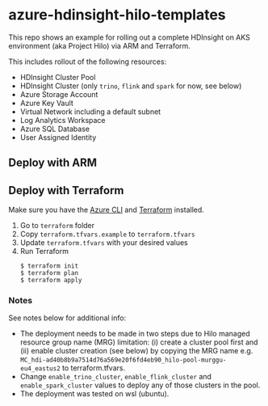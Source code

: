 # azure-hdinsight-hilo-templates

This repo shows an example for rolling out a complete HDInsight on AKS environment (aka Project Hilo) via ARM and Terraform.

This includes rollout of the following resources:

- HDInsight Cluster Pool
- HDInsight Cluster (only `trino`,  `flink` and `spark` for now, see below)
- Azure Storage Account
- Azure Key Vault
- Virtual Network including a default subnet
- Log Analytics Workspace
- Azure SQL Database
- User Assigned Identity

## Deploy with ARM

## Deploy with Terraform

Make sure you have the [Azure CLI](https://docs.microsoft.com/cli/azure/install-azure-cli) and [Terraform](https://www.terraform.io/downloads.html) installed. 

1. Go to `terraform` folder
2. Copy `terraform.tfvars.example` to `terraform.tfvars`
3. Update `terraform.tfvars` with your desired values
4. Run Terraform
    ```console
    $ terraform init
    $ terraform plan
    $ terraform apply
    ```
    
### Notes
See notes below for additional info:

- The deployment needs to be made in two steps due to Hilo managed resource group name (MRG) limitation: (i) create a cluster pool first and (ii) enable cluster creation (see below) by copying the MRG name e.g. `MC_hdi-ad40b8b9a7514d76a569e20f6fd4eb90_hilo-pool-murggu-eu4_eastus2` to terraform.tfvars.
- Change `enable_trino_cluster`, `enable_flink_cluster` and `enable_spark_cluster` values to deploy any of those clusters in the pool.
- The deployment was tested on wsl (ubuntu).
